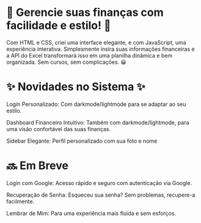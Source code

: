 <h1> 🚀 Gerencie suas finanças com facilidade e estilo! 🚀 </h1>

<p>Com HTML e CSS, criei uma interface elegante, e com JavaScript, uma experiência interativa. Simplesmente insira suas informações financeiras e a API do Excel transformará isso em uma planilha dinâmica e bem organizada. Sem cursos, sem complicações. 😀 </p>

<h1> ✨ Novidades no Sistema ✨ </h1>

<p>Login Personalizado: Com darkmode/lightmode para se adaptar ao seu estilo.</p>
<p>Dashboard Financeiro Intuitivo: Também com darkmode/lightmode, para uma visão confortável das suas finanças.</p>
<p>Sidebar Elegante: Perfil personalizado com sua foto e nome</p>


 <h1>🔜 Em Breve</h1>

<p>Login com Google: Acesso rápido e seguro com autenticação via Google.</p>
<p>Recuperação de Senha: Esqueceu sua senha? Sem problemas, recupere-a facilmente.</p>
<p>Lembrar de Mim: Para uma experiência mais fluida e sem esforços.</p>
